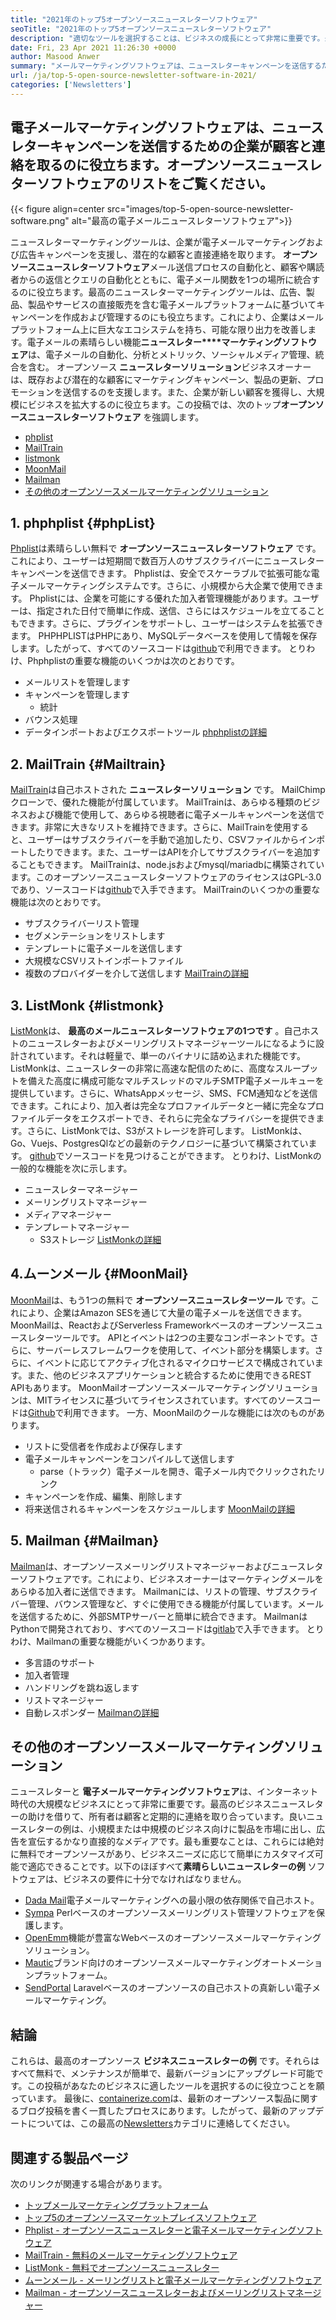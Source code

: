 ```yaml
---
title: "2021年のトップ5オープンソースニュースレターソフトウェア" 
seoTitle: "2021年のトップ5オープンソースニュースレターソフトウェア" 
description: "適切なツールを選択することは、ビジネスの成長にとって非常に重要です。最高の電子メールオープンソースニュースレターソフトウェアの簡潔なリストがあります。" 
date: Fri, 23 Apr 2021 11:26:30 +0000
author: Masood Anwer
summary: "メールマーケティングソフトウェアは、ニュースレターキャンペーンを送信するための企業が顧客と連絡を取るのに役立ちます。オープンソースニュースレターソフトウェアのリストをご覧ください。" 
url: /ja/top-5-open-source-newsletter-software-in-2021/
categories: ['Newsletters']
---
```


## 電子メールマーケティングソフトウェアは、ニュースレターキャンペーンを送信するための企業が顧客と連絡を取るのに役立ちます。オープンソースニュースレターソフトウェアのリストをご覧ください。

{{< figure align=center src="images/top-5-open-source-newsletter-software.png" alt="最高の電子メールニュースレターソフトウェア">}}

ニュースレターマーケティングツールは、企業が電子メールマーケティングおよび広告キャンペーンを支援し、潜在的な顧客と直接連絡を取ります。 **オープンソースニュースレターソフトウェア**メール送信プロセスの自動化と、顧客や購読者からの返信とクエリの自動化とともに、電子メール関数を1つの場所に統合するのに役立ちます。最高のニュースレターマーケティングツールは、広告、製品、製品やサービスの直接販売を含む電子メールプラットフォームに基づいてキャンペーンを作成および管理するのにも役立ちます。これにより、企業はメールプラットフォーム上に巨大なエコシステムを持ち、可能な限り出力を改善します。電子メールの素晴らしい機能**ニュースレター****マーケティングソフトウェア**は、電子メールの自動化、分析とメトリック、ソーシャルメディア管理、統合を含む。
オープンソース **ニュースレターソリューション**ビジネスオーナーは、既存および潜在的な顧客にマーケティングキャンペーン、製品の更新、プロモーションを送信するのを支援します。また、企業が新しい顧客を獲得し、大規模にビジネスを拡大するのに役立ちます。この投稿では、次のトップ**オープンソースニュースレターソフトウェア** を強調します。
  * [phplist][1]
  * [MailTrain][2]
  * [listmonk][3]
  * [MoonMail][4]
  * [Mailman][5]
  * [その他のオープンソースメールマーケティングソリューション][6]

## 1. phphplist {#phpList}

[Phplist][7]は素晴らしい無料で **オープンソースニュースレターソフトウェア** です。これにより、ユーザーは短期間で数百万人のサブスクライバーにニュースレターキャンペーンを送信できます。 Phplistは、安全でスケーラブルで拡張可能な電子メールマーケティングシステムです。さらに、小規模から大企業で使用できます。 Phplistには、企業を可能にする優れた加入者管理機能があります。ユーザーは、指定された日付で簡単に作成、送信、さらにはスケジュールを立てることもできます。さらに、プラグインをサポートし、ユーザーはシステムを拡張できます。 PHPHPLISTはPHPにあり、MySQLデータベースを使用して情報を保存します。したがって、すべてのソースコードは[github][8]で利用できます。
とりわけ、Phphplistの重要な機能のいくつかは次のとおりです。
* メールリストを管理します
* キャンペーンを管理します
  * 統計
* バウンス処理
* データインポートおよびエクスポートツール
[phphplistの詳細][7]

## 2. MailTrain {#Mailtrain}

[MailTrain][9]は自己ホストされた **ニュースレターソリューション** です。 MailChimpクローンで、優れた機能が付属しています。 MailTrainは、あらゆる種類のビジネスおよび機能で使用して、あらゆる視聴者に電子メールキャンペーンを送信できます。非常に大きなリストを維持できます。さらに、MailTrainを使用すると、ユーザーはサブスクライバーを手動で追加したり、CSVファイルからインポートしたりできます。また、ユーザーはAPIを介してサブスクライバーを追加することもできます。 MailTrainは、node.jsおよびmysql/mariadbに構築されています。このオープンソースニュースレターソフトウェアのライセンスはGPL-3.0であり、ソースコードは[github][10]で入手できます。
MailTrainのいくつかの重要な機能は次のとおりです。
* サブスクライバーリスト管理
* セグメンテーションをリストします
* テンプレートに電子メールを送信します
* 大規模なCSVリストインポートファイル
* 複数のプロバイダーを介して送信します
[MailTrainの詳細][9]

## 3. ListMonk {#listmonk}

[ListMonk][11]は、 **最高のメールニュースレターソフトウェアの1つです** 。自己ホストのニュースレターおよびメーリングリストマネージャーツールになるように設計されています。それは軽量で、単一のバイナリに詰め込まれた機能です。 ListMonkは、ニュースレターの非常に高速な配信のために、高度なスループットを備えた高度に構成可能なマルチスレッドのマルチSMTP電子メールキューを提供しています。さらに、WhatsAppメッセージ、SMS、FCM通知などを送信できます。これにより、加入者は完全なプロファイルデータと一緒に完全なプロファイルデータをエクスポートでき、それらに完全なプライバシーを提供できます。さらに、ListMonkでは、S3がストレージを許可します。 ListMonkは、Go、Vuejs、PostgresQlなどの最新のテクノロジーに基づいて構築されています。 [github][12]でソースコードを見つけることができます。
とりわけ、ListMonkの一般的な機能を次に示します。
* ニュースレターマネージャー
* メーリングリストマネージャー
* メディアマネージャー
* テンプレートマネージャー
  * S3ストレージ
[ListMonkの詳細][11]

## 4.ムーンメール {#MoonMail}

[MoonMail][13]は、もう1つの無料で **オープンソースニュースレターツール** です。これにより、企業はAmazon SESを通じて大量の電子メールを送信できます。 MoonMailは、ReactおよびServerless Frameworkベースのオープンソースニュースレターツールです。 APIとイベントは2つの主要なコンポーネントです。さらに、サーバーレスフレームワークを使用して、イベント部分を構築します。さらに、イベントに応じてアクティブ化されるマイクロサービスで構成されています。また、他のビジネスアプリケーションと統合するために使用できるREST APIもあります。 MoonMailオープンソースメールマーケティングソリューションは、MITライセンスに基づいてライセンスされています。すべてのソースコードは[Github][14]で利用できます。
一方、MoonMailのクールな機能には次のものがあります。
* リストに受信者を作成および保存します
* 電子メールキャンペーンをコンパイルして送信します
  * parse（トラック）電子メールを開き、電子メール内でクリックされたリンク
* キャンペーンを作成、編集、削除します
* 将来送信されるキャンペーンをスケジュールします
[MoonMailの詳細][13]

## 5. Mailman {#Mailman}

[Mailman][15]は、オープンソースメーリングリストマネージャーおよびニュースレターソフトウェアです。これにより、ビジネスオーナーはマーケティングメールをあらゆる加入者に送信できます。 Mailmanには、リストの管理、サブスクライバー管理、バウンス管理など、すぐに使用できる機能が付属しています。メールを送信するために、外部SMTPサーバーと簡単に統合できます。 MailmanはPythonで開発されており、すべてのソースコードは[gitlab][16]で入手できます。
とりわけ、Mailmanの重要な機能がいくつかあります。
* 多言語のサポート
* 加入者管理
* ハンドリングを跳ね返します
* リストマネージャー
* 自動レスポンダー
[Mailmanの詳細][15]

## その他のオープンソースメールマーケティングソリューション
ニュースレターと **電子メールマーケティングソフトウェア**は、インターネット時代の大規模なビジネスにとって非常に重要です。最高のビジネスニュースレターの助けを借りて、所有者は顧客と定期的に連絡を取り合っています。良いニュースレターの例は、小規模または中規模のビジネス向けに製品を市場に出し、広告を宣伝するかなり直接的なメディアです。最も重要なことは、これらには絶対に無料でオープンソースがあり、ビジネスニーズに応じて簡単にカスタマイズ可能で適応できることです。以下のほぼすべて**素晴らしいニュースレターの例** ソフトウェアは、ビジネスの要件に十分でなければなりません。
  * [Dada Mail][17]電子メールマーケティングへの最小限の依存関係で自己ホスト。
  * [Sympa][18] Perlベースのオープンソースメーリングリスト管理ソフトウェアを保護します。
  * [OpenEmm][19]機能が豊富なWebベースのオープンソースメールマーケティングソリューション。
  * [Mautic][20]ブランド向けのオープンソースメールマーケティングオートメーションプラットフォーム。
  * [SendPortal][21] Laravelベースのオープンソースの自己ホストの真新しい電子メールマーケティング。

## 結論
これらは、最高のオープンソース **ビジネスニュースレターの例** です。それらはすべて無料で、メンテナンスが簡単で、最新バージョンにアップグレード可能です。この投稿があなたのビジネスに適したツールを選択するのに役立つことを願っています。
最後に、[containerize.com][22]は、最新のオープンソース製品に関するブログ投稿を書く一貫したプロセスにあります。したがって、最新のアップデートについては、この最高の[Newsletters][23]カテゴリに連絡してください。

## 関連する製品ページ
次のリンクが関連する場合があります。
  * [トップメールマーケティングプラットフォーム][24]
  * [トップ5のオープンソースマーケットプレイスソフトウェア][25]
  * [Phplist  - オープンソースニュースレターと電子メールマーケティングソフトウェア][7]
  * [MailTrain  - 無料のメールマーケティングソフトウェア][9]
  * [ListMonk  - 無料でオープンソースニュースレター][11]
  * [ムーンメール - メーリングリストと電子メールマーケティングソフトウェア][13]
  * [Mailman  - オープンソースニュースレターおよびメーリングリストマネージャー][15]



[1]: #phpList
[2]: #Mailtrain
[3]: #listmonk
[4]: #MoonMail
[5]: #Mailman
[6]: #OtherOpen-sourceEmailMarketingSolutions
[7]: https://products.containerize.com/newsletter/phplist
[8]: https://github.com/phpList/phplist3
[9]: https://products.containerize.com/newsletter/mailtrain
[10]: https://github.com/Mailtrain-org/mailtrain
[11]: https://products.containerize.com/newsletter/listmonk
[12]: https://github.com/knadh/listmonk
[13]: https://products.containerize.com/newsletter/moonmail
[14]: https://github.com/MoonMail/MoonMail
[15]: https://products.containerize.com/newsletter/mailman
[16]: https://gitlab.com/mailman
[17]: https://dadamailproject.com/
[18]: https://www.sympa.org/
[19]: https://www.agnitas.de/en/e-marketing_manager/email-marketing-software-variants/openemm/
[20]: https://www.mautic.org/
[21]: https://laravel-news.com/sendportal-open-source-email-marketing-software
[22]: https://containerize.com
[23]: https://blog.containerize.com/category/newsletter/
[24]: https://products.containerize.com/newsletter
[25]: https://blog.containerize.com/marketplace/top-5-open-source-marketplace-software-in-2021/
